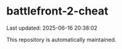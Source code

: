 # battlefront-2-cheat

Last updated: 2025-06-16 20:38:02

This repository is automatically maintained.
